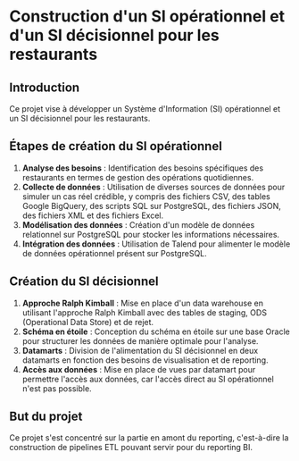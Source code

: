 # Construction d'un SI opérationnel et d'un SI décisionnel pour les restaurants

## Introduction
Ce projet vise à développer un Système d'Information (SI) opérationnel et un SI décisionnel pour les restaurants.

## Étapes de création du SI opérationnel
1. **Analyse des besoins** : Identification des besoins spécifiques des restaurants en termes de gestion des opérations quotidiennes.
2. **Collecte de données** : Utilisation de diverses sources de données pour simuler un cas réel crédible, y compris des fichiers CSV, des tables Google BigQuery, des scripts SQL sur PostgreSQL, des fichiers JSON, des fichiers XML et des fichiers Excel.
3. **Modélisation des données** : Création d'un modèle de données relationnel sur PostgreSQL pour stocker les informations nécessaires.
4. **Intégration des données** : Utilisation de Talend pour alimenter le modèle de données opérationnel présent sur PostgreSQL.

## Création du SI décisionnel
1. **Approche Ralph Kimball** : Mise en place d'un data warehouse en utilisant l'approche Ralph Kimball avec des tables de staging, ODS (Operational Data Store) et de rejet.
2. **Schéma en étoile** : Conception du schéma en étoile sur une base Oracle pour structurer les données de manière optimale pour l'analyse.
3. **Datamarts** : Division de l'alimentation du SI décisionnel en deux datamarts en fonction des besoins de visualisation et de reporting.
4. **Accès aux données** : Mise en place de vues par datamart pour permettre l'accès aux données, car l'accès direct au SI opérationnel n'est pas possible.

## But du projet
Ce projet s'est concentré sur la partie en amont du reporting, c'est-à-dire la construction de pipelines ETL pouvant servir pour du reporting BI.
